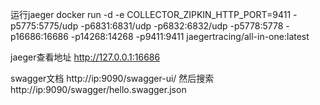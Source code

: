 运行jaeger
docker run -d -e COLLECTOR_ZIPKIN_HTTP_PORT=9411 -p5775:5775/udp -p6831:6831/udp -p6832:6832/udp  -p5778:5778 -p16686:16686 -p14268:14268 -p9411:9411 jaegertracing/all-in-one:latest

jaeger查看地址  http://127.0.0.1:16686

swagger文档 http://ip:9090/swagger-ui/  然后搜索  http://ip:9090/swagger/hello.swagger.json
